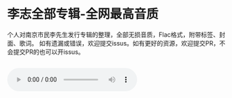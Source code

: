 # 李志全部专辑-全网最高音质
个人对南京市民李先生发行专辑的整理，全部无损音质，Flac格式，附带标签、封面、歌词。
如有遗漏或错误，欢迎提交issus。如有更好的资源，欢迎提交PR，不会提交PR的也可以开issus。

[![]()]([https://player.bilibili.com/player.html?aid=683633468&bvid=BV1jS4y1w7SW&cid=711074429&page=1](https://github.com/shanyan-wcx/LiZhi/blob/main/%E6%9D%8E%E5%BF%97%E5%85%A8%E9%83%A8%E4%B8%93%E8%BE%91/108%E4%B8%AA%E5%85%B3%E9%94%AE%E8%AF%8D%20(2013)/1.01%20-%20%E5%A5%B9%2B%E6%88%91%E4%BB%AC%E4%B8%8D%E8%83%BD%E5%A4%B1%E5%8E%BB%E4%BF%A1%E4%BB%B0%2B1990%E5%B9%B4%E7%9A%84%E6%98%A5%E5%A4%A9%20(108%E4%B8%AA%E5%85%B3%E9%94%AE%E8%AF%8D%E7%89%88).flac))

![](https://github.com/shanyan-wcx/LiZhi/blob/main/%E6%9D%8E%E5%BF%97%E5%85%A8%E9%83%A8%E4%B8%93%E8%BE%91/108%E4%B8%AA%E5%85%B3%E9%94%AE%E8%AF%8D%20(2013)/1.01%20-%20%E5%A5%B9%2B%E6%88%91%E4%BB%AC%E4%B8%8D%E8%83%BD%E5%A4%B1%E5%8E%BB%E4%BF%A1%E4%BB%B0%2B1990%E5%B9%B4%E7%9A%84%E6%98%A5%E5%A4%A9%20(108%E4%B8%AA%E5%85%B3%E9%94%AE%E8%AF%8D%E7%89%88).flac)
